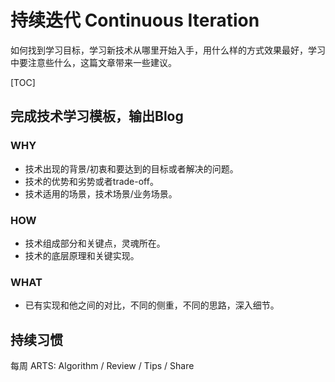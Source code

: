 # 持续迭代 Continuous Iteration

如何找到学习目标，学习新技术从哪里开始入手，用什么样的方式效果最好，学习中要注意些什么，这篇文章带来一些建议。

[TOC]

## 完成技术学习模板，输出Blog

### WHY

- 技术出现的背景/初衷和要达到的目标或者解决的问题。
- 技术的优势和劣势或者trade-off。
- 技术适用的场景，技术场景/业务场景。

### HOW

- 技术组成部分和关键点，灵魂所在。
- 技术的底层原理和关键实现。

### WHAT

- 已有实现和他之间的对比，不同的侧重，不同的思路，深入细节。

## 持续习惯

每周 ARTS: Algorithm / Review / Tips / Share